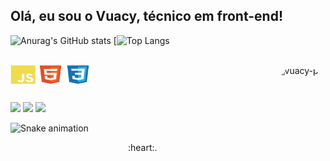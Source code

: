## Olá, eu sou o Vuacy, técnico em front-end!

![Anurag's GitHub stats](https://github-readme-stats.vercel.app/api?username=vuacy&show_icons=true&theme=radical)
[![Top Langs](https://github-readme-stats.vercel.app/api/top-langs/?username=vuacy&layout=compact&theme=radical)

<div style="display: inline_block"><br>
  <img align="center" alt="vuacy-Js" height="30" width="40" src="https://raw.githubusercontent.com/devicons/devicon/master/icons/javascript/javascript-plain.svg">
  <img align="center" alt="vuacy-HTML" height="30" width="40" src="https://raw.githubusercontent.com/devicons/devicon/master/icons/html5/html5-original.svg">
  <img align="center" alt="vuacy-CSS" height="30" width="40" src="https://raw.githubusercontent.com/devicons/devicon/master/icons/css3/css3-original.svg">
  <img align="right" alt="vuacy-pic" height="150" style="border-radius:50px;" src="https://media.tenor.com/xmVbe2NKCLIAAAAC/joker-jokerjunior.gif">
</div>
  
  ##
 
<div> 
  <a href="https://instagram.com/lugvbs" target="_blank"><img src="https://img.shields.io/badge/-Instagram-%23E4405F?style=for-the-badge&logo=instagram&logoColor=white" target="_blank"></a>
 <a href="https://discord.gg/wagxzStdcR" target="_blank"><img src="https://img.shields.io/badge/Discord-7289DA?style=for-the-badge&logo=discord&logoColor=white" target="_blank"></a> 
  <a href = "mailto:20minlucas@gmail.com"><img src="https://img.shields.io/badge/-Gmail-%23333?style=for-the-badge&logo=gmail&logoColor=white" target="_blank"></a> 
</div>

![Snake animation](https://github.com/danielbped/danielbped/blob/output/github-contribution-grid-snake.svg)
  
</div>

<div align="center">
  <p>:heart:.</p>
</div>



